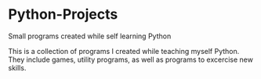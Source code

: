 # Python-Projects
Small programs created while self learning Python 

This is a collection of programs I created while teaching myself Python. They include games, utility programs, as well as programs to 
excercise new skills. 
